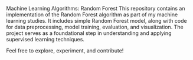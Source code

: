Machine Learning Algorithms: Random Forest
This repository contains an implementation of the  Random Forest algorithm as part of my machine learning studies. It includes simple  Random Forest model, along with code for data preprocessing, model training, evaluation, and visualization. The project serves as a foundational step in understanding and applying supervised learning techniques.

Feel free to explore, experiment, and contribute!

